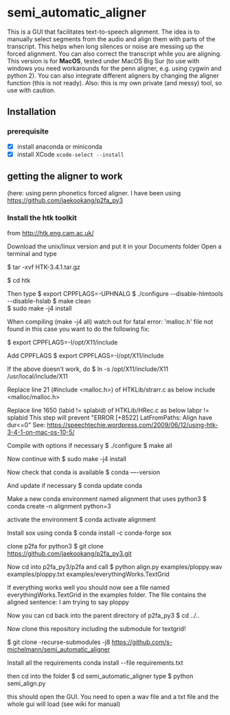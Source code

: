 # semi_automatic_aligner
This is a GUI that facilitates text-to-speech alignment. The idea is to manually select segments from the audio and align them with parts of the transcript. This helps when long silences or noise are messing up the forced alignment. You can also correct the transcript while you are aligning.
This version is for **MacOS**, tested under MacOS Big Sur (to use with windows you need workarounds for the penn aligner, e.g. using cygwin and python 2). You can also integrate different aligners by changing the aligner function (this is not ready). Also: this is my own private (and messy) tool, so use with caution.


## Installation

### prerequisite
- [x] install anaconda or miniconda
- [x] install XCode
      `xcode-select --install`

## getting the aligner to work
(here: using penn phonetics forced aligner. I have been using https://github.com/jaekookang/p2fa_py3
### Install the htk toolkit
from http://htk.eng.cam.ac.uk/

Download the unix/linux version and put it in your Documents folder
Open a terminal and type

$	tar -xvf HTK-3.4.1.tar.gz

$	cd htk

Then type
  $	export CPPFLAGS=-UPHNALG
  $ ./configure --disable-hlmtools --disable-hslab
  $	make clean    
  $	sudo make -j4 install

When compiling (make -j4 all) watch out for fatal error: 'malloc.h' file not found  in this case you want to do the following fix:

$ export CPPFLAGS=-I/opt/X11/include

Add CPPFLAGS
$ export CPPFLAGS=-I/opt/X11/include

If the above doesn't work, do
$ ln -s /opt/X11/include/X11 /usr/local/include/X11

 Replace line 21 (#include <malloc.h>) of HTKLib/strarr.c as below
  include <malloc/malloc.h>

 Replace line 1650 (labid != splabid) of HTKLib/HRec.c as below
   labpr != splabid
 This step will prevent "ERROR [+8522] LatFromPaths: Align have dur<=0"
 See: https://speechtechie.wordpress.com/2009/06/12/using-htk-3-4-1-on-mac-os-10-5/

 Compile with options if necessary
$ ./configure
$ make all

Now continue with
$ sudo make -j4 install

Now check that conda is available
$ conda —-version

And update if necessary
$ conda update conda

Make a new conda environment named alignment that uses python3
$ conda create -n alignment python=3

activate the environment
$ conda activate alignment

Install sox using conda
$ conda install -c conda-forge sox

clone p2fa for python3
$ git clone https://github.com/jaekookang/p2fa_py3.git

Now cd into p2fa_py3/p2fa and call
$ python align.py examples/ploppy.wav examples/ploppy.txt examples/everythingWorks.TextGrid

If everything works well you should now see a file named everythingWorks.TextGrid in the examples folder. The file contains the aligned sentence: I am trying to say ploppy

Now you can cd back into the parent directory of p2fa_py3
$ cd ../..

Now clone this repository including the submodule for textgrid!

$ git clone -recurse-submodules -j8 https://github.com/s-michelmann/semi_automatic_aligner

Install all the requirements
conda install --file requirements.txt

then cd into the folder
$ cd semi_automatic_aligner
type
$ python semi_align.py

this should open the GUI. You need to open a wav file and a txt file and the whole gui will load (see wiki for manual)
